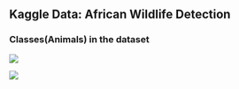 ## Kaggle Data: African Wildlife Detection

### Classes(Animals) in the dataset
![](files/classes.names)

![](zebra-elephant-buffalo1.gif)
